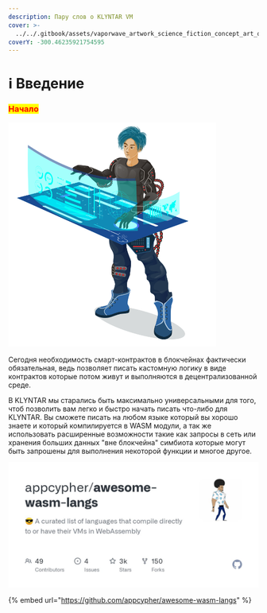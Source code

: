 ```yaml
---
description: Пару слов о KLYNTAR VM
cover: >-
  ../../.gitbook/assets/vaporwave_artwork_science_fiction_concept_art_original_4k_hd.jpg
coverY: -300.46235921754595
---
```


# ℹ Введение

### <mark style="color:red;">**Начало**</mark>

![](../../.gitbook/assets/661117a8aa30d80eb2d4e156fe6ad384.png)

Сегодня необходимость смарт-контрактов в блокчейнах фактически обязательная, ведь позволяет писать кастомную логику в виде контрактов которые потом живут и выполняются в децентрализованной среде.

В KLYNTAR мы старались быть максимально универсальными для того, чтоб позволить вам легко и быстро начать писать что-либо для KLYNTAR. Вы сможете писать на любом языке который вы хорошо знаете и который компилируется в WASM модули, а так же использовать расширенные возможности такие как запросы в сеть или хранения больших данных "вне блокчейна" симбиота которые могут быть запрошены для выполнения некоторой функции и многое другое.

![](<../../.gitbook/assets/image (17).png>)

{% embed url="https://github.com/appcypher/awesome-wasm-langs" %}

